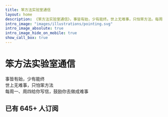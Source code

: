 ```yaml
---
title: 笨方法实验室通信
layout: home
description: 《笨方法实验室通信》，事皆有始，少有能终。世上无难事，只怕笨方法。每周一、周四给你写信，鼓励你去做成难事。
intro_image: "images/illustrations/pointing.svg"
intro_image_absolute: true
intro_image_hide_on_mobile: true
show_call_box: true
---
```


#  笨方法实验室通信

事皆有始，少有能终<br>
世上无难事，只怕笨方法<br>
每周一、周四给你写信，鼓励你去做成难事<br>
## 已有 **645+** 人订阅

